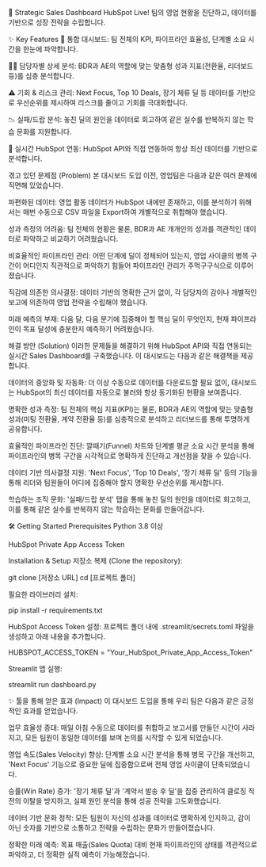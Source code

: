 🎯 Strategic Sales Dashboard
HubSpot Live! 팀의 영업 현황을 진단하고, 데이터를 기반으로 성장 전략을 수립합니다.

✨ Key Features
🚀 통합 대시보드: 팀 전체의 KPI, 파이프라인 효율성, 단계별 소요 시간을 한눈에 파악합니다.

🧑‍💻 담당자별 상세 분석: BDR과 AE의 역할에 맞는 맞춤형 성과 지표(전환율, 리더보드 등)를 심층 분석합니다.

⚠️ 기회 & 리스크 관리: Next Focus, Top 10 Deals, 장기 체류 딜 등 데이터를 기반으로 우선순위를 제시하여 리스크를 줄이고 기회를 극대화합니다.

📉 실패/드랍 분석: 놓친 딜의 원인을 데이터로 회고하여 같은 실수를 반복하지 않는 학습 문화를 지원합니다.

🤖 실시간 HubSpot 연동: HubSpot API와 직접 연동하여 항상 최신 데이터를 기반으로 분석합니다.

겪고 있던 문제점 (Problem)
본 대시보드 도입 이전, 영업팀은 다음과 같은 여러 문제에 직면해 있었습니다.

파편화된 데이터: 영업 활동 데이터가 HubSpot 내에만 존재하고, 이를 분석하기 위해서는 매번 수동으로 CSV 파일을 Export하여 개별적으로 취합해야 했습니다.

성과 측정의 어려움: 팀 전체의 현황은 물론, BDR과 AE 개개인의 성과를 객관적인 데이터로 파악하고 비교하기 어려웠습니다.

비효율적인 파이프라인 관리: 어떤 단계에 딜이 정체되어 있는지, 영업 사이클의 병목 구간이 어디인지 직관적으로 파악하기 힘들어 파이프라인 관리가 주먹구구식으로 이루어졌습니다.

직감에 의존한 의사결정: 데이터 기반의 명확한 근거 없이, 각 담당자의 감이나 개별적인 보고에 의존하여 영업 전략을 수립해야 했습니다.

미래 예측의 부재: 다음 달, 다음 분기에 집중해야 할 핵심 딜이 무엇인지, 현재 파이프라인이 목표 달성에 충분한지 예측하기 어려웠습니다.

해결 방안 (Solution)
이러한 문제들을 해결하기 위해 HubSpot API와 직접 연동되는 실시간 Sales Dashboard를 구축했습니다. 이 대시보드는 다음과 같은 해결책을 제공합니다.

데이터의 중앙화 및 자동화: 더 이상 수동으로 데이터를 다운로드할 필요 없이, 대시보드는 HubSpot의 최신 데이터를 자동으로 불러와 항상 동기화된 현황을 보여줍니다.

명확한 성과 측정: 팀 전체의 핵심 지표(KPI)는 물론, BDR과 AE의 역할에 맞는 맞춤형 성과(미팅 전환율, 계약 전환율 등)를 심층적으로 분석하고 리더보드를 통해 투명하게 공유합니다.

효율적인 파이프라인 진단: 깔때기(Funnel) 차트와 단계별 평균 소요 시간 분석을 통해 파이프라인의 병목 구간을 시각적으로 명확하게 진단하고 개선점을 찾을 수 있습니다.

데이터 기반 의사결정 지원: 'Next Focus', 'Top 10 Deals', '장기 체류 딜' 등의 기능을 통해 리더와 팀원들이 어디에 집중해야 할지 명확한 우선순위를 제시합니다.

학습하는 조직 문화: '실패/드랍 분석' 탭을 통해 놓친 딜의 원인을 데이터로 회고하고, 이를 통해 같은 실수를 반복하지 않는 학습하는 문화를 만들어갑니다.

🛠️ Getting Started
Prerequisites
Python 3.8 이상

HubSpot Private App Access Token

Installation & Setup
저장소 복제 (Clone the repository):

git clone [저장소 URL]
cd [프로젝트 폴더]

필요한 라이브러리 설치:

pip install -r requirements.txt

HubSpot Access Token 설정:
프로젝트 폴더 내에 .streamlit/secrets.toml 파일을 생성하고 아래 내용을 추가합니다.

HUBSPOT_ACCESS_TOKEN = "Your_HubSpot_Private_App_Access_Token"

Streamlit 앱 실행:

streamlit run dashboard.py

✨ 툴을 통해 얻은 효과 (Impact)
이 대시보드 도입을 통해 우리 팀은 다음과 같은 긍정적인 효과를 얻었습니다.

업무 효율성 증대: 매일 아침 수동으로 데이터를 취합하고 보고서를 만들던 시간이 사라지고, 모든 팀원이 동일한 데이터를 보며 논의를 시작할 수 있게 되었습니다.

영업 속도(Sales Velocity) 향상: 단계별 소요 시간 분석을 통해 병목 구간을 개선하고, 'Next Focus' 기능으로 중요한 딜에 집중함으로써 전체 영업 사이클이 단축되었습니다.

승률(Win Rate) 증가: '장기 체류 딜'과 '계약서 발송 후 딜'을 집중 관리하여 클로징 직전의 이탈을 방지하고, 실패 원인 분석을 통해 성공 전략을 고도화했습니다.

데이터 기반 문화 정착: 모든 팀원이 자신의 성과를 데이터로 명확하게 인지하고, 감이 아닌 숫자를 기반으로 소통하고 전략을 수립하는 문화가 만들어졌습니다.

정확한 미래 예측: 목표 매출(Sales Quota) 대비 현재 파이프라인의 상태를 객관적으로 파악하고, 더 정확한 실적 예측이 가능해졌습니다.
